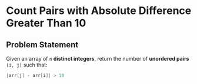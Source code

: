 # Count Pairs with Absolute Difference Greater Than 10

## Problem Statement

Given an array of `n` **distinct integers**, return the number of **unordered pairs** `(i, j)` such that:

```cpp
|arr[j] - arr[i]| > 10
